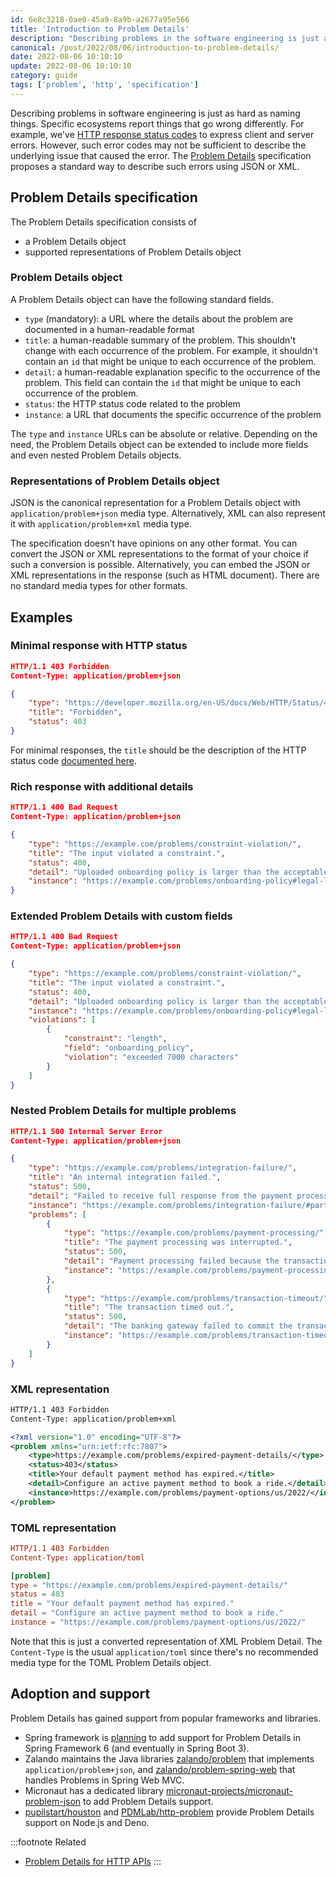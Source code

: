 ```yaml
---
id: 6e8c3218-0ae0-45a9-8a9b-a2677a95e566
title: 'Introduction to Problem Details'
description: "Describing problems in the software engineering is just as hard as naming things. The Problem Details specification proposes a standard way to convey the details when something goes wrong."
canonical: /post/2022/08/06/introduction-to-problem-details/
date: 2022-08-06 10:10:10
update: 2022-08-06 10:10:10
category: guide
tags: ['problem', 'http', 'specification']
---
```


Describing problems in software engineering is just as hard as naming things. Specific ecosystems report things that go wrong differently. For example, we've [HTTP response status codes](https://developer.mozilla.org/en-US/docs/Web/HTTP/Status) to express client and server errors. However, such error codes may not be sufficient to describe the underlying issue that caused the error. The [Problem Details](https://datatracker.ietf.org/doc/html/rfc7807) specification proposes a standard way to describe such errors using JSON or XML.

## Problem Details specification

The Problem Details specification consists of

- a Problem Details object
- supported representations of Problem Details object

### Problem Details object

A Problem Details object can have the following standard fields.

- `type` (mandatory): a URL where the details about the problem are documented in a human-readable format
- `title`: a human-readable summary of the problem. This shouldn't change with each occurrence of the problem. For example, it shouldn't contain an `id` that might be unique to each occurrence of the problem.
- `detail`: a human-readable explanation specific to the occurrence of the problem. This field can contain the `id` that might be unique to each occurrence of the problem.
- `status`: the HTTP status code related to the problem
- `instance`: a URL that documents the specific occurrence of the problem

The `type` and `instance` URLs can be absolute or relative. Depending on the need, the Problem Details object can be extended to include more fields and even nested Problem Details objects.

### Representations of Problem Details object

JSON is the canonical representation for a Problem Details object with `application/problem+json` media type. Alternatively, XML can also represent it with `application/problem+xml` media type.

The specification doesn’t have opinions on any other format. You can convert the JSON or XML representations to the format of your choice if such a conversion is possible. Alternatively, you can embed the JSON or XML representations in the response (such as HTML document). There are no standard media types for other formats.

## Examples

### Minimal response with HTTP status

```json
HTTP/1.1 403 Forbidden
Content-Type: application/problem+json

{
	"type": "https://developer.mozilla.org/en-US/docs/Web/HTTP/Status/403",
	"title": "Forbidden",
	"status": 403
}
```

For minimal responses, the `title` should be the description of the HTTP status code [documented here](https://developer.mozilla.org/en-US/docs/Web/HTTP/Status).

### Rich response with additional details

```json
HTTP/1.1 400 Bad Request
Content-Type: application/problem+json

{
	"type": "https://example.com/problems/constraint-violation/",
	"title": "The input violated a constraint.",
	"status": 400,
	"detail": "Uploaded onboarding policy is larger than the acceptable legal limit of 7000 characters.",
	"instance": "https://example.com/problems/onboarding-policy#legal-limits"
}
```

### Extended Problem Details with custom fields

```json {10-16}
HTTP/1.1 400 Bad Request
Content-Type: application/problem+json

{
	"type": "https://example.com/problems/constraint-violation/",
	"title": "The input violated a constraint.",
	"status": 400,
	"detail": "Uploaded onboarding policy is larger than the acceptable legal limit of 7000 characters.",
	"instance": "https://example.com/problems/onboarding-policy#legal-limits",
	"violations": [
		{
			"constraint": "length",
			"field": "onboarding_policy",
			"violation": "exceeded 7000 characters"
		}
	]
}
```

### Nested Problem Details for multiple problems

```json {10-25}
HTTP/1.1 500 Internal Server Error
Content-Type: application/problem+json

{
	"type": "https://example.com/problems/integration-failure/",
	"title": "An internal integration failed.",
	"status": 500,
	"detail": "Failed to receive full response from the payment processor because the bank didn't respond within 5 minutes.",
	"instance": "https://example.com/problems/integration-failure/#partial-response-failures",
	"problems": [
		{
			"type": "https://example.com/problems/payment-processing/",
			"title": "The payment processing was interrupted.",
			"status": 500,
			"detail": "Payment processing failed because the transaction was not completed within 5 minutes.",
			"instance": "https://example.com/problems/payment-processing#interrupts"
		},
		{
			"type": "https://example.com/problems/transaction-timeout/",
			"title": "The transaction timed out.",
			"status": 500,
			"detail": "The banking gateway failed to commit the transaction within 5 minutes.",
			"instance": "https://example.com/problems/transaction-timeout/62591"
		}
	]
}
```

### XML representation

```xml
HTTP/1.1 403 Forbidden
Content-Type: application/problem+xml

<?xml version="1.0" encoding="UTF-8"?>
<problem xmlns="urn:ietf:rfc:7807">
	<type>https://example.com/problems/expired-payment-details/</type>
	<status>403</status>
	<title>Your default payment method has expired.</title>
	<detail>Configure an active payment method to book a ride.</detail>
	<instance>https://example.com/problems/payment-options/us/2022/</instance>
</problem>
```

### TOML representation

```toml
HTTP/1.1 403 Forbidden
Content-Type: application/toml

[problem]
type = "https://example.com/problems/expired-payment-details/"
status = 403
title = "Your default payment method has expired."
detail = "Configure an active payment method to book a ride."
instance = "https://example.com/problems/payment-options/us/2022/"
```

Note that this is just a converted representation of XML Problem Detail. The `Content-Type` is the usual `application/toml` since there's no recommended media type for the TOML Problem Details object.

## Adoption and support

Problem Details has gained support from popular frameworks and libraries.

- Spring framework is [planning](https://github.com/spring-projects/spring-framework/issues/27052) to add support for Problem Details in Spring Framework 6 (and eventually in Spring Boot 3).
- Zalando maintains the Java libraries [zalando/problem](https://github.com/zalando/problem) that implements `application/problem+json`, and [zalando/problem-spring-web](https://github.com/zalando/problem-spring-web) that handles Problems in Spring Web MVC.
- Micronaut has a dedicated library [micronaut-projects/micronaut-problem-json](https://github.com/micronaut-projects/micronaut-problem-json) to add Problem Details support.
- [pupilstart/houston](https://github.com/pupilstart/houston) and [PDMLab/http-problem](https://github.com/PDMLab/http-problem) provide Problem Details support on Node.js and Deno.

:::footnote
Related
- [Problem Details for HTTP APIs](https://datatracker.ietf.org/doc/html/rfc7807)
:::

